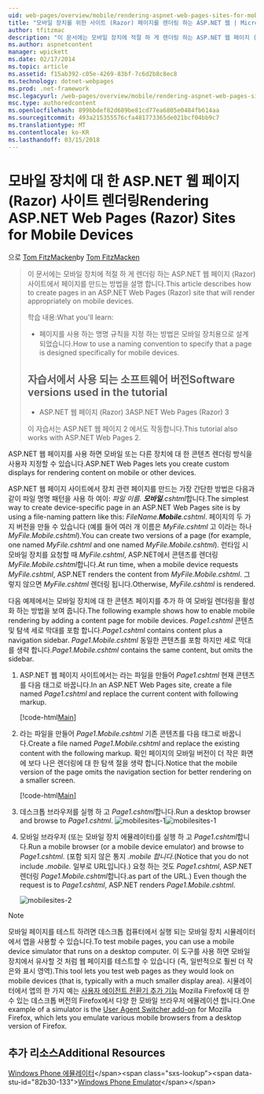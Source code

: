 ```yaml
---
uid: web-pages/overview/mobile/rendering-aspnet-web-pages-sites-for-mobile-devices
title: "모바일 장치를 위한 사이트 (Razor) 페이지를 렌더링 하는 ASP.NET 웹 | Microsoft Docs"
author: tfitzmac
description: "이 문서에는 모바일 장치에 적절 하 게 렌더링 하는 ASP.NET 웹 페이지 (Razor) 사이트에서 페이지를 만드는 방법을 설명 합니다. 학습할: 있습니다 하는 방법..."
ms.author: aspnetcontent
manager: wpickett
ms.date: 02/17/2014
ms.topic: article
ms.assetid: f15ab392-c05e-4269-83bf-7c6d2b8c8ec8
ms.technology: dotnet-webpages
ms.prod: .net-framework
msc.legacyurl: /web-pages/overview/mobile/rendering-aspnet-web-pages-sites-for-mobile-devices
msc.type: authoredcontent
ms.openlocfilehash: 899bbdef82d689be81cd77ea6805e0484fb614aa
ms.sourcegitcommit: 493a215355576cfa481773365de021bcf04bb9c7
ms.translationtype: MT
ms.contentlocale: ko-KR
ms.lasthandoff: 03/15/2018
---
```

<a name="rendering-aspnet-web-pages-razor-sites-for-mobile-devices"></a><span data-ttu-id="82b30-104">모바일 장치에 대 한 ASP.NET 웹 페이지 (Razor) 사이트 렌더링</span><span class="sxs-lookup"><span data-stu-id="82b30-104">Rendering ASP.NET Web Pages (Razor) Sites for Mobile Devices</span></span>
====================
<span data-ttu-id="82b30-105">으로 [Tom FitzMacken](https://github.com/tfitzmac)</span><span class="sxs-lookup"><span data-stu-id="82b30-105">by [Tom FitzMacken](https://github.com/tfitzmac)</span></span>

> <span data-ttu-id="82b30-106">이 문서에는 모바일 장치에 적절 하 게 렌더링 하는 ASP.NET 웹 페이지 (Razor) 사이트에서 페이지를 만드는 방법을 설명 합니다.</span><span class="sxs-lookup"><span data-stu-id="82b30-106">This article describes how to create pages in an ASP.NET Web Pages (Razor) site that will render appropriately on mobile devices.</span></span>
> 
> <span data-ttu-id="82b30-107">학습 내용:</span><span class="sxs-lookup"><span data-stu-id="82b30-107">What you'll learn:</span></span>
> 
> - <span data-ttu-id="82b30-108">페이지를 사용 하는 명명 규칙을 지정 하는 방법은 모바일 장치용으로 설계 되었습니다.</span><span class="sxs-lookup"><span data-stu-id="82b30-108">How to use a naming convention to specify that a page is designed specifically for mobile devices.</span></span>
>   
> 
> ## <a name="software-versions-used-in-the-tutorial"></a><span data-ttu-id="82b30-109">자습서에서 사용 되는 소프트웨어 버전</span><span class="sxs-lookup"><span data-stu-id="82b30-109">Software versions used in the tutorial</span></span>
> 
> 
> - <span data-ttu-id="82b30-110">ASP.NET 웹 페이지 (Razor) 3</span><span class="sxs-lookup"><span data-stu-id="82b30-110">ASP.NET Web Pages (Razor) 3</span></span>
>   
> 
> <span data-ttu-id="82b30-111">이 자습서는 ASP.NET 웹 페이지 2 에서도 작동합니다.</span><span class="sxs-lookup"><span data-stu-id="82b30-111">This tutorial also works with ASP.NET Web Pages 2.</span></span>


<span data-ttu-id="82b30-112">ASP.NET 웹 페이지를 사용 하면 모바일 또는 다른 장치에 대 한 콘텐츠 렌더링 방식을 사용자 지정할 수 있습니다.</span><span class="sxs-lookup"><span data-stu-id="82b30-112">ASP.NET Web Pages lets you create custom displays for rendering content on mobile or other devices.</span></span>

<span data-ttu-id="82b30-113">ASP.NET 웹 페이지 사이트에서 장치 관련 페이지를 만드는 가장 간단한 방법은 다음과 같이 파일 명명 패턴을 사용 하 여이: *파일 이름. **모바일**.cshtml*합니다.</span><span class="sxs-lookup"><span data-stu-id="82b30-113">The simplest way to create device-specific page in an ASP.NET Web Pages site is by using a file-naming pattern like this: *FileName.**Mobile**.cshtml*.</span></span> <span data-ttu-id="82b30-114">페이지의 두 가지 버전을 만들 수 있습니다 (예를 들어 여러 개 이름은 *MyFile.cshtml* 고 이라는 하나 *MyFile.Mobile.cshtml*).</span><span class="sxs-lookup"><span data-stu-id="82b30-114">You can create two versions of a page (for example, one named *MyFile.cshtml* and one named *MyFile.Mobile.cshtml*).</span></span> <span data-ttu-id="82b30-115">런타임 시 모바일 장치를 요청할 때 *MyFile.cshtml*, ASP.NET에서 콘텐츠를 렌더링 *MyFile.Mobile.cshtml*합니다.</span><span class="sxs-lookup"><span data-stu-id="82b30-115">At run time, when a mobile device requests *MyFile.cshtml*, ASP.NET renders the content from *MyFile.Mobile.cshtml*.</span></span> <span data-ttu-id="82b30-116">그렇지 않으면 *MyFile.cshtml* 렌더링 됩니다.</span><span class="sxs-lookup"><span data-stu-id="82b30-116">Otherwise, *MyFile.cshtml* is rendered.</span></span>

<span data-ttu-id="82b30-117">다음 예제에서는 모바일 장치에 대 한 콘텐츠 페이지를 추가 하 여 모바일 렌더링을 활성화 하는 방법을 보여 줍니다.</span><span class="sxs-lookup"><span data-stu-id="82b30-117">The following example shows how to enable mobile rendering by adding a content page for mobile devices.</span></span> <span data-ttu-id="82b30-118">*Page1.cshtml* 콘텐츠 및 탐색 세로 막대를 포함 합니다.</span><span class="sxs-lookup"><span data-stu-id="82b30-118">*Page1.cshtml* contains content plus a navigation sidebar.</span></span> <span data-ttu-id="82b30-119">*Page1.Mobile.cshtml* 동일한 콘텐츠를 포함 하지만 세로 막대를 생략 합니다.</span><span class="sxs-lookup"><span data-stu-id="82b30-119">*Page1.Mobile.cshtml* contains the same content, but omits the sidebar.</span></span>

1. <span data-ttu-id="82b30-120">ASP.NET 웹 페이지 사이트에서는 라는 파일을 만들어 *Page1.cshtml* 현재 콘텐츠를 다음 태그로 바꿉니다.</span><span class="sxs-lookup"><span data-stu-id="82b30-120">In an ASP.NET Web Pages site, create a file named *Page1.cshtml* and replace the current content with following markup.</span></span>

    [!code-html[Main](rendering-aspnet-web-pages-sites-for-mobile-devices/samples/sample1.html)]
2. <span data-ttu-id="82b30-121">라는 파일을 만들어 *Page1.Mobile.cshtml* 기존 콘텐츠를 다음 태그로 바꿉니다.</span><span class="sxs-lookup"><span data-stu-id="82b30-121">Create a file named *Page1.Mobile.cshtml* and replace the existing content with the following markup.</span></span> <span data-ttu-id="82b30-122">확인 페이지의 모바일 버전이 더 작은 화면에 보다 나은 렌더링에 대 한 탐색 절을 생략 합니다.</span><span class="sxs-lookup"><span data-stu-id="82b30-122">Notice that the mobile version of the page omits the navigation section for better rendering on a smaller screen.</span></span>

    [!code-html[Main](rendering-aspnet-web-pages-sites-for-mobile-devices/samples/sample2.html)]
3. <span data-ttu-id="82b30-123">데스크톱 브라우저를 실행 하 고 *Page1.cshtml*합니다.</span><span class="sxs-lookup"><span data-stu-id="82b30-123">Run a desktop browser and browse to *Page1.cshtml*.</span></span> <span data-ttu-id="82b30-124">![mobilesites-1](rendering-aspnet-web-pages-sites-for-mobile-devices/_static/image1.png)</span><span class="sxs-lookup"><span data-stu-id="82b30-124">![mobilesites-1](rendering-aspnet-web-pages-sites-for-mobile-devices/_static/image1.png)</span></span>
4. <span data-ttu-id="82b30-125">모바일 브라우저 (또는 모바일 장치 에뮬레이터)를 실행 하 고 *Page1.cshtml*합니다.</span><span class="sxs-lookup"><span data-stu-id="82b30-125">Run a mobile browser (or a mobile device emulator) and browse to *Page1.cshtml*.</span></span> <span data-ttu-id="82b30-126">(포함 되지 않은 통지 *.mobile 합니다.*</span><span class="sxs-lookup"><span data-stu-id="82b30-126">(Notice that you do not include *.mobile.*</span></span> <span data-ttu-id="82b30-127">일부로 URL입니다.) 요청 하는 것도 *Page1.cshtml*, ASP.NET 렌더링 *Page1.Mobile.cshtml*합니다.</span><span class="sxs-lookup"><span data-stu-id="82b30-127">as part of the URL.) Even though the request is to *Page1.cshtml*, ASP.NET renders *Page1.Mobile.cshtml*.</span></span>

    ![mobilesites-2](rendering-aspnet-web-pages-sites-for-mobile-devices/_static/image2.png)

> [!NOTE]
> <span data-ttu-id="82b30-129">모바일 페이지를 테스트 하려면 데스크톱 컴퓨터에서 실행 되는 모바일 장치 시뮬레이터에서 앱을 사용할 수 있습니다.</span><span class="sxs-lookup"><span data-stu-id="82b30-129">To test mobile pages, you can use a mobile device simulator that runs on a desktop computer.</span></span> <span data-ttu-id="82b30-130">이 도구를 사용 하면 모바일 장치에서 유사할 것 처럼 웹 페이지를 테스트할 수 있습니다 (즉, 일반적으로 훨씬 더 작은와 표시 영역).</span><span class="sxs-lookup"><span data-stu-id="82b30-130">This tool lets you test web pages as they would look on mobile devices (that is, typically with a much smaller display area).</span></span> <span data-ttu-id="82b30-131">시뮬레이터에서 앱의 한 가지 예는 [사용자 에이전트 전환기 추가 기능](http://addons.mozilla.org/firefox/addon/user-agent-switcher/) Mozilla Firefox에 대 한 수 있는 데스크톱 버전의 Firefox에서 다양 한 모바일 브라우저 에뮬레이션 합니다.</span><span class="sxs-lookup"><span data-stu-id="82b30-131">One example of a simulator is the [User Agent Switcher add-on](http://addons.mozilla.org/firefox/addon/user-agent-switcher/) for Mozilla Firefox, which lets you emulate various mobile browsers from a desktop version of Firefox.</span></span>


<a id="Additional_Resources"></a>
## <a name="additional-resources"></a><span data-ttu-id="82b30-132">추가 리소스</span><span class="sxs-lookup"><span data-stu-id="82b30-132">Additional Resources</span></span>


<span data-ttu-id="82b30-133">[Windows Phone 에뮬레이터](https://msdn.microsoft.com/library/ff402563(v=VS.92).aspx)</span><span class="sxs-lookup"><span data-stu-id="82b30-133">[Windows Phone Emulator](https://msdn.microsoft.com/library/ff402563(v=VS.92).aspx)</span></span>

